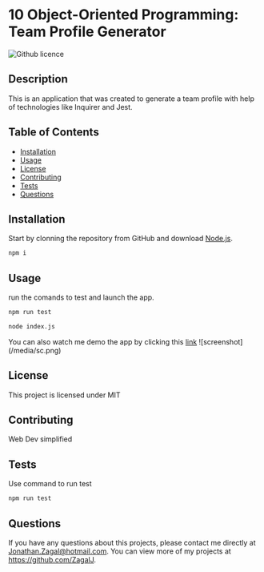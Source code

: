# 10 Object-Oriented Programming: Team Profile Generator

![Github licence](http://img.shields.io/badge/license-MIT-blue.svg)

## Description

This is an application that was created to generate a team profile with help of technologies like Inquirer and Jest.

## Table of Contents
* [Installation](#installation)
* [Usage](#usage)
* [License](#license)
* [Contributing](#contributing)
* [Tests](#tests)
* [Questions](#questions)

## Installation

Start by clonning the repository from GitHub and download [Node.js](http://nodejs.org/). 

```sh 
npm i
```
## Usage
run the comands to test and launch the app.
```sh 
npm run test
```
```sh 
node index.js
```

You can also watch me demo the app by clicking this [link](https://drive.google.com/file/d/15DlBoFFD0hmgt7QWPhZAPHPOTLotyGqG/view?usp=sharing) 
![screenshot] (/media/sc.png)

## License 
This project is licensed under MIT

## Contributing
Web Dev simplified

## Tests
Use command to run test
```sh 
npm run test
```

## Questions
If you have any questions about this projects, please contact me directly at Jonathan.Zagal@hotmail.com. You can view more of my projects at https://github.com/ZagalJ.
